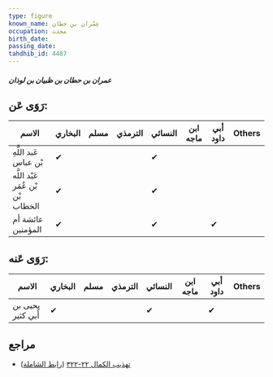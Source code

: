 ```yaml
---
type: figure
known_name: عِمْران بن حطان
occupation: محدث
birth_date:
passing_date:
tahdhib_id: 4487
---
```

##### عمران بن حطان بن ظبيان بن لوذان

## رَوَى عَن:
| الاسم                             | البخاري | مسلم | الترمذي | النسائي | ابن ماجه | أبي داود | Others |
| --------------------------------- | ------- | ---- | ------- | ------- | -------- | -------- | ------ |
| عَبد اللَّهِ بْن عباس             | ✔       |      |         | ✔       |          |          |        |
| عَبْد اللَّه بْن عُمَر بْن الخطاب | ✔       |      |         | ✔       |          |          |        |
| عائشة أم المؤمنين                 | ✔       |      |         | ✔       |          | ✔        |        |
## رَوَى عَنه:
| الاسم             | البخاري | مسلم | الترمذي | النسائي | ابن ماجه | أبي داود | Others |
| ----------------- | ------- | ---- | ------- | ------- | -------- | -------- | ------ |
| يحيى بن أَبي كثير | ✔       |      |         | ✔       |          | ✔        |        |
## مراجع
- [تهذيب الكمال ٢٢-٣٢٢](obsidian://open?vault=Tahdhib-al-Kamal&file=Figures/٤٤٨٧-عمران%20بن%20حطان%20بن%20ظبيان%20بن%20لوذان) ([رابط الشاملة](https://shamela.ws/book/3722/11575))